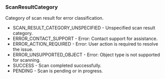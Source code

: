 ### ScanResultCategory
Category of scan result for error classification.

- SCAN_RESULT_CATEGORY_UNSPECIFIED - Unspecified scan result category.
- ERROR_CONTACT_SUPPORT - Error: Contact support for assistance.
- ERROR_ACTION_REQUIRED - Error: User action is required to resolve the issue.
- ERROR_UNSUPPORTED_OBJECT - Error: Object type is not supported for scanning.
- SUCCESS - Scan completed successfully.
- PENDING - Scan is pending or in progress.
